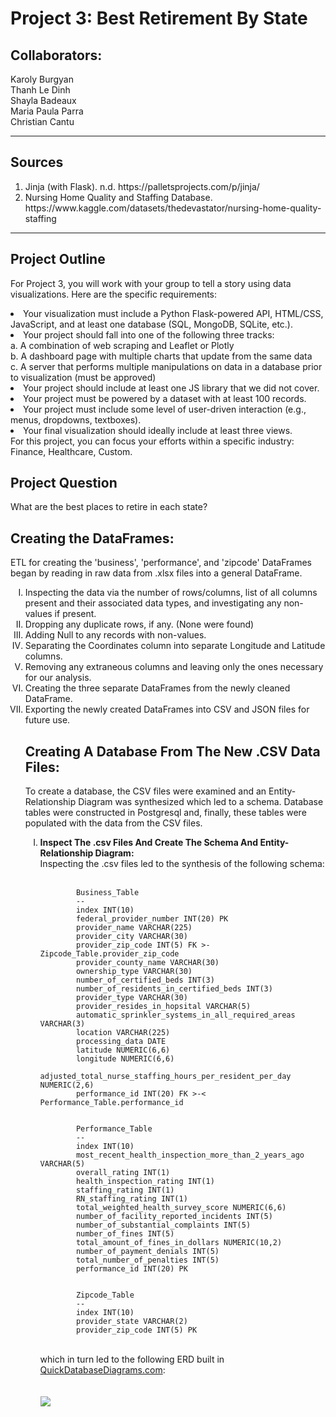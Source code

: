 # Project 3: Best Retirement By State

## Collaborators:<br>
Karoly Burgyan<br>
Thanh Le Dinh<br>
Shayla Badeaux<br>
Maria Paula Parra<br>
Christian Cantu<br>

---
## Sources 
<ol>
    <li>Jinja (with Flask). n.d. https://palletsprojects.com/p/jinja/</li>
    <li>Nursing Home Quality and Staffing Database. https://www.kaggle.com/datasets/thedevastator/nursing-home-quality-staffing</li>
</ol>

---
## Project Outline
For Project 3, you will work with your group to tell a story using data visualizations. Here are the specific requirements:
<li>
    Your visualization must include a Python Flask-powered API, HTML/CSS, JavaScript, and at least one database (SQL, MongoDB, SQLite, etc.).<br>
<li>
    Your project should fall into one of the following three tracks:
</li>
 a. A combination of web scraping and Leaflet or Plotly<br>
 b. A dashboard page with multiple charts that update from the same data<br>
 c. A server that performs multiple manipulations on data in a database prior to visualization (must be approved)<br>
<li>
    Your project should include at least one JS library that we did not cover.
</li>
<li>
    Your project must be powered by a dataset with at least 100 records.
</li>
<li>
    Your project must include some level of user-driven interaction (e.g., menus, dropdowns, textboxes).
</li>
<li>
    Your final visualization should ideally include at least three views.
</li>
For this project, you can focus your efforts within a specific industry: Finance, Healthcare, Custom.<br>

## Project Question 
What are the best places to retire in each state?<br>

## Creating the DataFrames:
ETL for creating the 'business', 'performance',  and 'zipcode' DataFrames began by reading in raw data from .xlsx files into a general DataFrame.
<ol style='list-style-type: upper-roman;'>
    <li>
        Inspecting the data via the number of rows/columns, list of all columns present and their associated data types, and investigating any non-values if present.
    </li>
    <li>
        Dropping any duplicate rows, if any. (None were found)
    </li>
    <li>
        Adding Null to any records with non-values. 
    </li>
    <li>
        Separating the Coordinates column into separate Longitude and Latitude columns.
    </li>
    <li>
        Removing any extraneous columns and leaving only the ones necessary for our analysis.
    <li>
        Creating the three separate DataFrames from the newly cleaned DataFrame.
    </li>
    <li>
        Exporting the newly created DataFrames into CSV and JSON files for future use.
    </li>

## Creating A Database From The New .CSV Data Files:

To create a database, the CSV files were examined and an Entity-Relationship Diagram was synthesized which led to a schema. Database tables were constructed in Postgresql and, finally, these tables were populated with the data from the CSV files.
<ol style='list-style-type: upper-roman;'>
    <li>
        <strong>Inspect The .csv Files And Create The Schema And Entity-Relationship Diagram:</strong><br>
        Inspecting the .csv files led to the synthesis of the following schema:<br><br> 
        
            Business_Table
            --
            index INT(10)
            federal_provider_number INT(20) PK 
            provider_name VARCHAR(225)
            provider_city VARCHAR(30)
            provider_zip_code INT(5) FK >- Zipcode_Table.provider_zip_code
            provider_county_name VARCHAR(30)
            ownership_type VARCHAR(30)
            number_of_certified_beds INT(3)
            number_of_residents_in_certified_beds INT(3)
            provider_type VARCHAR(30)
            provider_resides_in_hopsital VARCHAR(5)
            automatic_sprinkler_systems_in_all_required_areas VARCHAR(3)
            location VARCHAR(225)
            processing_data DATE
            latitude NUMERIC(6,6)
            longitude NUMERIC(6,6)
            adjusted_total_nurse_staffing_hours_per_resident_per_day NUMERIC(2,6)
            performance_id INT(20) FK >-< Performance_Table.performance_id

            
            Performance_Table
            --
            index INT(10)
            most_recent_health_inspection_more_than_2_years_ago VARCHAR(5)
            overall_rating INT(1)
            health_inspection_rating INT(1)
            staffing_rating INT(1)
            RN_staffing_rating INT(1)
            total_weighted_health_survey_score NUMERIC(6,6)
            number_of_facility_reported_incidents INT(5)
            number_of_substantial_complaints INT(5)
            number_of_fines INT(5)
            total_amount_of_fines_in_dollars NUMERIC(10,2)
            number_of_payment_denials INT(5)
            total_number_of_penalties INT(5)
            performance_id INT(20) PK

                                
            Zipcode_Table
            --
            index INT(10)
            provider_state VARCHAR(2)
            provider_zip_code INT(5) PK
            
<br>
        which in turn led to the following ERD built in <a href="https://www.quickdatabasediagrams.com/">QuickDatabaseDiagrams.com</a>:
        <br>
        <br>
        <br>
        <img src="./Database_Files/QuickDBD-crowdfunding.png" />
    </li>
    <br>




        
                
